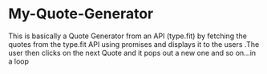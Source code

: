 # My-Quote-Generator
This is basically a Quote Generator from  an API (type.fit) by fetching the quotes from the type.fit API using promises and displays it to the users .The user then clicks on the next Quote and it pops out a new one and so on...in a loop
